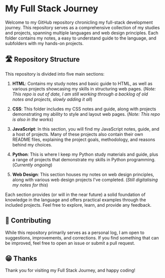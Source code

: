 # My Full Stack Journey

Welcome to my GitHub repository chronicling my full-stack development journey. This repository serves as a comprehensive collection of my studies and projects, spanning multiple languages and web design principles. Each folder contains my notes, a easy to understand guide to the language, and subfolders with my hands-on projects.

## 🛣️ Repository Structure

This repository is divided into five main sections:

1. **HTML**: Contains my study notes and basic guide to HTML, as well as various projects showcasing my skills in structuring web pages. (*Note: This repo is out of date, I am still working through a backlog of old notes and projects, slowly adding it all*)

2. **CSS**: This folder includes my CSS notes and guide, along with projects demonstrating my ability to style and layout web pages. (*Note: This repo is also in the works*)

3. **JavaScript**: In this section, you will find my JavaScript notes, guide, and a host of projects. Many of these projects also contain their own README files, explaining the project goals, methodology, and reasons behind my choices.

4. **Python**: This is where I keep my Python study materials and guide, plus a range of projects that demonstrate my skills in Python programming. (*Currently ongoing*)

5. **Web Design**: This section houses my notes on web design principles, along with various web design projects I've completed. (*Still digitalising my notes for this*)

Each section provides (or will in the near future) a solid foundation of knowledge in the language and offers practical examples through the included projects. Feel free to explore, learn, and provide any feedback.

## 🤝 Contributing

While this repository primarily serves as a personal log, I am open to suggestions, improvements, and corrections. If you find something that can be improved, feel free to open an issue or submit a pull request.

## 😁 Thanks

Thank you for visiting my Full Stack Journey, and happy coding!
